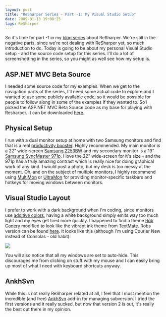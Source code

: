 ```yaml
---
layout: post
title: "ReSharper Series - Part -1: My Visual Studio Setup"
date: 2009-01-13 19:08:25
tags: ReSharper
---
```

So it's time for part -1 in my [blog series](/2009/01/10/resharper-series/) about ReSharper. We're still in the negative parts, since we're not dealing with ReSharper yet, so much introduction to do. Today is going to be about my personal Visual Studio setup - and the source code setup for this series. I'll do a lot of screenshotting in the series, so you might as well see how my setup is.

## ASP.NET MVC Beta Source

I needed some source code for my examples. When we get to the navigation parts of the series, I'll need some actual code to explore and I wanted to use some publicly available code, so it would be possible for people to follow along in some of the examples if they wanted to. So I picked the ASP.NET MVC Beta Source code as my base for playing with Resharper. It can be downloaded [here](http://www.codeplex.com/aspnet/Release/ProjectReleases.aspx?ReleaseId=18764).

## Physical Setup

I run with a dual monitor setup at home with two Samsung monitors and find that is a real [productivity booster](http://www.codinghorror.com/blog/archives/001076.html). Highly recommended. My main monitor is a 22" wide-screen [Samsung 2253BW](http://www.samsung.com/us/consumer/detail/detail.do?group=computersperipherals&amp;type=monitors&amp;subtype=lcd&amp;model_cd=LS22AQWJFV/XAA) and my secondary monitor is a 19" [Samsung SyncMaster 971p](http://www.samsung.com/dk/consumer/detail/detail.do?group=computersperipherals&amp;type=computersperipherals&amp;subtype=monitors&amp;model_cd=LS19MBXXHV/EDC). I love the 22" wide-screen for it's size - and the 971p has a truly amazing contrast which is really nice for doing graphical work of any kind. I would post a photo, but my desk is too messy at the moment. Oh, and on the subject of multiple monitors, I highly recommend using [MultiMon](http://www.mediachance.com/free/multimon.htm) or [UltraMon](http://www.realtimesoft.com/ultramon/) for providing monitor-specific taskbars and hotkeys for moving windows between monitors.

## Visual Studio Layout

I prefer to work with a dark background when I'm coding, since monitors use [additive colors](http://en.wikipedia.org/wiki/Additive_color), having a white background simply emits way too much light and my eyes get tired more quickly. I happened to find a theme [Rob Conery](http://blog.wekeroad.com/) modified to look like the vibrant ink theme from [TextMate](http://macromates.com/). Robs version can be found [here](http://blog.wekeroad.com/blog/textmate-theme-for-visual-studio-take-2/). It looks like this (although I'm using Courier New instead of Consolas - old habit):

<img src="/WindowsLiveWriter/ResharperEventDay1MyVisualStudioSetup_D707/image_thumb.png" />

You will also notice that all my windows are set to auto-hide. This discourages me from clicking on stuff with my mouse and I can easily bring up most of what I need with keyboard shortcuts anyway.

## AnkhSvn

While this is not really ReSharper related at all, I feel that I must mention the incredible (and free) [AnkhSvn](http://ankhsvn.open.collab.net/) add-in for managing subversion. I tried the first versions and it really sucked, but now that version 2 is out, it's really the best out there in my opinion.
